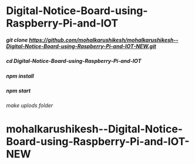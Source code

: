 # Digital-Notice-Board-using-Raspberry-Pi-and-IOT




##### git clone https://github.com/mohalkarushikesh/mohalkarushikesh--Digital-Notice-Board-using-Raspberry-Pi-and-IOT-NEW.git

##### cd Digital-Notice-Board-using-Raspberry-Pi-and-IOT

##### npm install 

##### npm start 











###### make uplods folder
# mohalkarushikesh--Digital-Notice-Board-using-Raspberry-Pi-and-IOT-NEW
